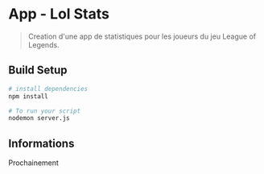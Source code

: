 # App - Lol Stats

> Creation d'une app de statistiques pour les joueurs du jeu League of Legends.


## Build Setup

``` bash
# install dependencies
npm install

# To run your script
nodemon server.js

```


## Informations

Prochainement